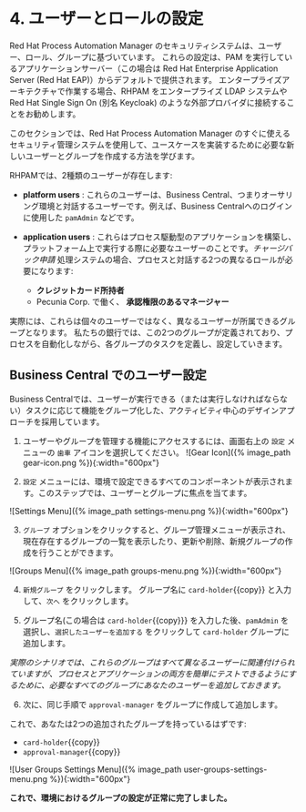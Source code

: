 # 4. ユーザーとロールの設定

Red Hat Process Automation Manager のセキュリティシステムは、ユーザー、ロール、グループに基づいています。
これらの設定は、PAM を実行しているアプリケーションサーバー（この場合は Red Hat Enterprise Application Server (Red Hat EAP)）からデフォルトで提供されます。 
エンタープライズアーキテクチャで作業する場合、RHPAM をエンタープライズ LDAP システムや Red Hat Single Sign On (別名 Keycloak) のような外部プロバイダに接続することをお勧めします。

このセクションでは、Red Hat Process Automation Manager のすぐに使えるセキュリティ管理システムを使用して、ユースケースを実装するために必要な新しいユーザーとグループを作成する方法を学びます。

RHPAMでは、2種類のユーザーが存在します:

- **platform users** : これらのユーザーは、Business Central、つまりオーサリング環境と対話するユーザーです。例えば、Business Centralへのログインに使用した `pamAdmin` などです。

- **application users** : これらはプロセス駆動型のアプリケーションを構築し、プラットフォーム上で実行する際に必要なユーザーのことです。_チャージバック申請_ 処理システムの場合、プロセスと対話する2つの異なるロールが必要になります:
	- **クレジットカード所持者**
	- Pecunia Corp. で働く、 **承認権限のあるマネージャー** 

実際には、これらは個々のユーザーではなく、異なるユーザーが所属できるグループとなります。
私たちの銀行では、この2つのグループが定義されており、プロセスを自動化しながら、各グループのタスクを定義し、設定していきます。

## Business Central でのユーザー設定

Business Centralでは、ユーザーが実行できる（または実行しなければならない）タスクに応じて機能をグループ化した、アクティビティ中心のデザインアプローチを採用しています。

1. ユーザーやグループを管理する機能にアクセスするには、画面右上の `設定` メニューの `歯車` アイコンを選択してください。 ![Gear Icon]({% image_path gear-icon.png %}){:width="600px"} 

2. `設定` メニューには、環境で設定できるすべてのコンポーネントが表示されます。このステップでは、ユーザーとグループに焦点を当てます。

 ![Settings Menu]({% image_path settings-menu.png %}){:width="600px"}

3. `グループ` オプションをクリックすると、グループ管理メニューが表示され、現在存在するグループの一覧を表示したり、更新や削除、新規グループの作成を行うことができます。

 ![Groups Menu]({% image_path groups-menu.png %}){:width="600px"}

4. `新規グループ` をクリックします。 グループ名に `card-holder`{{copy}} と入力して、`次へ` をクリックします。

5. グループ名(この場合は `card-holder`{{copy}}} を入力した後、`pamAdmin` を選択し、`選択したユーザーを追加する` をクリックして `card-holder` グループに追加します。

 _実際のシナリオでは、これらのグループはすべて異なるユーザーに関連付けられていますが、プロセスとアプリケーションの両方を簡単にテストできるようにするために、必要なすべてのグループにあなたのユーザーを追加しておきます。_

6. 次に、同じ手順で `approval-manager` をグループに作成して追加します。

これで、あなたは2つの追加されたグループを持っているはずです:

- `card-holder`{{copy}}
- `approval-manager`{{copy}}

![User Groups Settings Menu]({% image_path user-groups-settings-menu.png %}){:width="600px"}  

**これで、環境におけるグループの設定が正常に完了しました。**
